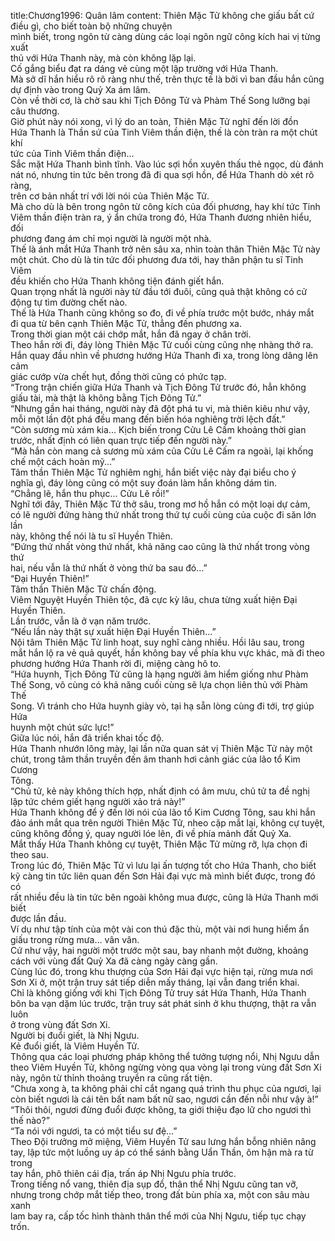 title:Chương1996: Quân lâm
content:
Thiên Mặc Tử không che giấu bất cứ điều gì, cho biết toàn bộ những chuyện<br>mình biết, trong ngôn từ càng dùng các loại ngôn ngữ công kích hai vị từng xuất<br>thủ với Hứa Thanh này, mà còn không lặp lại.<br>Cố gắng biểu đạt ra dáng vẻ cùng một lập trường với Hứa Thanh.<br>Mà sở dĩ hắn hiểu rõ rõ ràng như thế, trên thực tế là bởi vì ban đầu hắn cũng<br>dự định vào trong Quỷ Xa ám lâm.<br>Còn về thời cơ, là chờ sau khi Tịch Đông Tử và Phàm Thế Song lưỡng bại<br>câu thương.<br>Giờ phút này nói xong, vì lý do an toàn, Thiên Mặc Tử nghĩ đến lời đồn<br>Hứa Thanh là Thần sứ của Tinh Viêm thần điện, thế là còn tràn ra một chút khí<br>tức của Tinh Viêm thần điện...<br>Sắc mặt Hứa Thanh bình tĩnh. Vào lúc sợi hồn xuyên thấu thẻ ngọc, dù đánh<br>nát nó, nhưng tin tức bên trong đã đi qua sợi hồn, để Hứa Thanh dò xét rõ ràng,<br>trên cơ bản nhất trí với lời nói của Thiên Mặc Tử.<br>Mà cho dù là bên trong ngôn từ công kích của đối phương, hay khí tức Tinh<br>Viêm thần điện tràn ra, ý ẩn chứa trong đó, Hứa Thanh đương nhiên hiểu, đối<br>phương đang ám chỉ mọi người là người một nhà.<br>Thế là ánh mắt Hứa Thanh trở nên sâu xa, nhìn toàn thân Thiên Mặc Tử này<br>một chút. Cho dù là tin tức đối phương đưa tới, hay thân phận tu sĩ Tinh Viêm<br>đều khiến cho Hứa Thanh không tiện đánh giết hắn.<br>Quan trọng nhất là người này từ đầu tới đuôi, cũng quả thật không có cử<br>động tự tìm đường chết nào.<br>Thế là Hứa Thanh cũng không so đo, đi về phía trước một bước, nháy mắt<br>đi qua từ bên cạnh Thiên Mặc Tử, thẳng đến phương xa.<br>Trong thời gian một cái chớp mắt, hắn đã ngay ở chân trời.<br>Theo hắn rời đi, đáy lòng Thiên Mặc Tử cuối cùng cũng nhẹ nhàng thở ra.<br>Hắn quay đầu nhìn về phương hướng Hứa Thanh đi xa, trong lòng dâng lên cảm<br>giác cướp vừa chết hụt, đồng thời cũng có phức tạp.<br>“Trong trận chiến giữa Hứa Thanh và Tịch Đông Tử trước đó, hẳn không<br>giấu tài, mà thật là không bằng Tịch Đông Tử.”<br>“Nhưng gần hai tháng, người này đã đột phá tu vi, mà thiên kiêu như vậy,<br>mỗi một lần đột phá đều mang đến biến hóa nghiêng trời lệch đất.”<br>“Còn sương mù xám kia... Kịch biến trong Cửu Lê Cấm khoảng thời gian<br>trước, nhất định có liên quan trực tiếp đến người này.”<br>“Mà hắn còn mang cả sương mù xám của Cửu Lê Cấm ra ngoài, lại khống<br>chế một cách hoàn mỹ...”<br>Tâm thần Thiên Mặc Tử nghiêm nghị, hắn biết việc này đại biểu cho ý<br>nghĩa gì, đáy lòng cũng có một suy đoán làm hắn không dám tin.<br>“Chẳng lẽ, hắn thu phục... Cửu Lê rồi!”<br>Nghĩ tới đây, Thiên Mặc Tử thở sâu, trong mơ hồ hắn có một loại dự cảm,<br>có lẽ người đứng hàng thứ nhất trong thứ tự cuối cùng của cuộc đi săn lớn lần<br>này, không thể nói là tu sĩ Huyền Thiên.<br>“Đứng thứ nhất vòng thứ nhất, khả năng cao cũng là thứ nhất trong vòng thứ<br>hai, nếu vẫn là thứ nhất ở vòng thứ ba sau đó...”<br>“Đại Huyền Thiên!”<br>Tâm thần Thiên Mặc Tử chấn động.<br>Viêm Nguyệt Huyền Thiên tộc, đã cực kỳ lâu, chưa từng xuất hiện Đại<br>Huyền Thiên.<br>Lần trước, vẫn là ở vạn năm trước.<br>“Nếu lần này thật sự xuất hiện Đại Huyền Thiên...”<br>Nội tâm Thiên Mặc Tử linh hoạt, suy nghĩ càng nhiều. Hồi lâu sau, trong<br>mắt hắn lộ ra vẻ quả quyết, hắn không bay về phía khu vực khác, mà đi theo<br>phương hướng Hứa Thanh rời đi, miệng càng hô to.<br>“Hứa huynh, Tịch Đông Tử cũng là hạng người âm hiểm giống như Phàm<br>Thế Song, vô cùng có khả năng cuối cùng sẽ lựa chọn liên thủ với Phàm Thế<br>Song. Vì tránh cho Hứa huynh giày vò, tại hạ sẵn lòng cùng đi tới, trợ giúp Hứa<br>huynh một chút sức lực!”<br>Giữa lúc nói, hắn đã triển khai tốc độ.<br>Hứa Thanh nhướn lông mày, lại lần nữa quan sát vị Thiên Mặc Tử này một<br>chút, trong tâm thần truyền đến âm thanh hơi cảnh giác của lão tổ Kim Cương<br>Tông.<br>“Chủ tử, kẻ này không thích hợp, nhất định có âm mưu, chủ tử ta đề nghị<br>lập tức chém giết hạng người xảo trá này!”<br>Hứa Thanh không để ý đến lời nói của lão tổ Kim Cương Tông, sau khi hắn<br>đảo ánh mắt qua trên người Thiên Mặc Tử, nheo cặp mắt lại, không cự tuyệt,<br>cũng không đồng ý, quay người lóe lên, đi về phía mảnh đất Quỷ Xa.<br>Mắt thấy Hứa Thanh không cự tuyệt, Thiên Mặc Tử mừng rỡ, lựa chọn đi<br>theo sau.<br>Trong lúc đó, Thiên Mặc Tử vì lưu lại ấn tượng tốt cho Hứa Thanh, cho biết<br>kỹ càng tin tức liên quan đến Sơn Hải đại vực mà mình biết được, trong đó có<br>rất nhiều đều là tin tức bên ngoài không mua được, cũng là Hứa Thanh mới biết<br>được lần đầu.<br>Ví dụ như tập tính của một vài con thú đặc thù, một vài nơi hung hiểm ẩn<br>giấu trong rừng mưa… vân vân.<br>Cứ như vậy, hai người một trước một sau, bay nhanh một đường, khoảng<br>cách với vùng đất Quỷ Xa đã càng ngày càng gần.<br>Cùng lúc đó, trong khu thượng của Sơn Hải đại vực hiện tại, rừng mưa nơi<br>Sơn Xi ở, một trận truy sát tiếp diễn mấy tháng, lại vẫn đang triển khai.<br>Chỉ là không giống với khi Tịch Đông Tử truy sát Hứa Thanh, Hứa Thanh<br>bôn ba vạn dặm lúc trước, trận truy sát phát sinh ở khu thượng, thật ra vẫn luôn<br>ở trong vùng đất Sơn Xi.<br>Người bị đuổi giết, là Nhị Ngưu.<br>Kẻ đuổi giết, là Viêm Huyền Tử.<br>Thông qua các loại phương pháp không thể tưởng tượng nổi, Nhị Ngưu dẫn<br>theo Viêm Huyền Tử, không ngừng vòng qua vòng lại trong vùng đất Sơn Xi<br>này, ngôn từ thỉnh thoảng truyền ra cũng rất tiện.<br>“Chưa xong à, ta không phải chỉ cắt ngang quá trình thu phục của ngươi, lại<br>còn biết ngươi là cái tên bất nam bất nữ sao, ngươi cần đến nỗi như vậy à!”<br>“Thôi thôi, ngươi đừng đuổi được không, ta giới thiệu đạo lữ cho ngươi thì<br>thế nào?”<br>“Ta nói với ngươi, ta có một tiểu sư đệ...”<br>Theo Đội trưởng mở miệng, Viêm Huyền Tử sau lưng hắn bỗng nhiên nâng<br>tay, lập tức một luồng uy áp có thể sánh bằng Uẩn Thần, ôm hận mà ra từ trong<br>tay hắn, phô thiên cái địa, trấn áp Nhị Ngưu phía trước.<br>Trong tiếng nổ vang, thiên địa sụp đổ, thân thể Nhị Ngưu cũng tan vỡ,<br>nhưng trong chớp mắt tiếp theo, trong đất bùn phía xa, một con sâu màu xanh<br>lam bay ra, cấp tốc hình thành thân thể mới của Nhị Ngưu, tiếp tục chạy trốn.